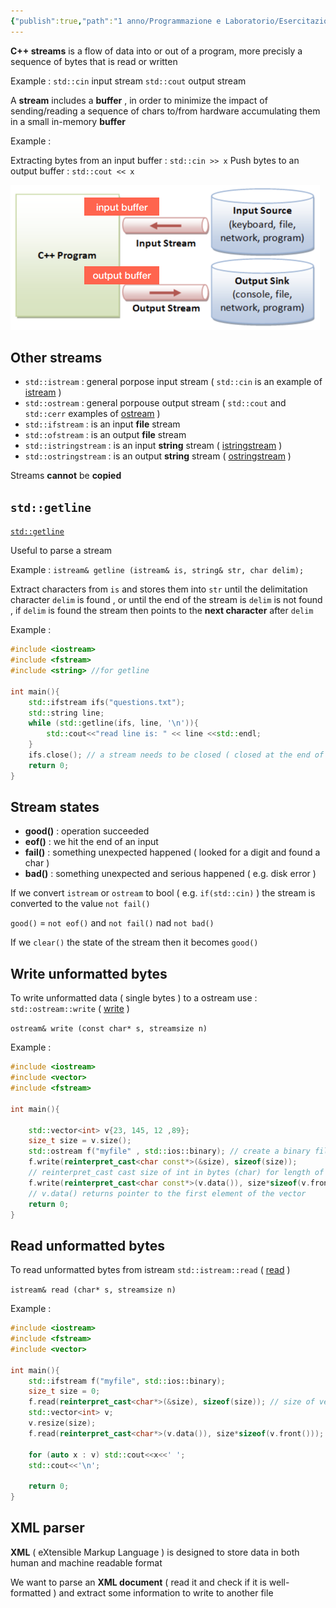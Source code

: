 ```yaml
---
{"publish":true,"path":"1 anno/Programmazione e Laboratorio/Esercitazioni/Streams.md","permalink":"/1 anno/Programmazione e Laboratorio/Esercitazioni/Streams/","PassFrontmatter":true}
---
```


**C++ streams** is a flow of data into or out of a program, more precisly a sequence of bytes that is read or written

Example : 
`std::cin` input stream
`std::cout` output stream

A **stream** includes a **buffer** , in order to minimize the impact of sending/reading a sequence of chars to/from hardware accumulating them in a small in-memory **buffer**

Example :

Extracting bytes from an input buffer : `std::cin >> x`
Push bytes to an output buffer : `std::cout << x`

![Immagine 2023-04-13 121554.png](../../../Resources/Immagine%202023-04-13%20121554.png)

## Other streams 

+ `std::istream` : general porpose input stream ( `std::cin` is an example of [istream](https://cplusplus.com/reference/istream/istream/) ) 
+ `std::ostream` : general porpouse output stream ( `std::cout` and `std::cerr` examples of [ostream](https://cplusplus.com/reference/ostream/ostream/) )
+ `std::ifstream` : is an input **file** stream 
+ `std::ofstream` : is an output **file** stream 
+ `std::istringstream` : is an input **string** stream ( [istringstream](https://cplusplus.com/reference/sstream/istringstream/) )
+ `std::ostringstream` : is an output **string** stream ( [ostringstream](https://cplusplus.com/reference/sstream/ostringstream/) ) 

Streams **cannot** be **copied**  

## `std::getline`
[`std::getline`](https://cplusplus.com/reference/string/string/getline/)

Useful to parse a stream  

Example : 
`istream& getline (istream& is, string& str, char delim);`

Extract characters from `is` and stores them into `str` until the delimitation character `delim` is found , or until the end of the stream is `delim` is not found , if `delim` is found the stream then points to the **next character** after `delim`

Example :
```c++
#include <iostream>
#include <fstream>
#include <string> //for getline

int main(){
	std::ifstream ifs("questions.txt");
	std::string line;
	while (std::getline(ifs, line, '\n')){
		std::cout<<"read line is: " << line <<std::endl;
	}
	ifs.close(); // a stream needs to be closed ( closed at the end of a scope )
	return 0;
}
```

## Stream states

+ **good()** : operation succeeded 
+ **eof()** : we hit the end of an input
+ **fail()** : something unexpected happened ( looked for a digit and found a char )
+ **bad()** : something unexpected and serious happened ( e.g. disk error )

If we convert `istream` or `ostream` to bool ( e.g. `if(std::cin)` )  the stream is converted to the value `not fail()`

`good()` = `not eof()` and `not fail()` nad `not bad()`

If we `clear()` the state of the stream then it becomes `good()`


## Write unformatted bytes

To write unformatted data ( single bytes ) to a ostream use : `std::ostream::write` ( [write](https://cplusplus.com/reference/ostream/ostream/write/) )

`ostream& write (const char* s, streamsize n)`

Example : 

```c++
#include <iostream>
#include <vector>
#include <fstream>

int main(){

	std::vector<int> v{23, 145, 12 ,89};
	size_t size = v.size();
	std::ostream f("myfile" , std::ios::binary); // create a binary file
	f.write(reinterpret_cast<char const*>(&size), sizeof(size)); 
	// reinterpret_cast cast size of int in bytes (char) for length of size
	f.write(reinterpret_cast<char const*>(v.data()), size*sizeof(v.front()));
	// v.data() returns pointer to the first element of the vector
	return 0; 
}
```


## Read unformatted bytes

To read unformatted bytes from istream `std::istream::read` ( [read](https://cplusplus.com/reference/istream/istream/read/) )

`istream& read (char* s, streamsize n)`

Example :
```c++
#include <iostream>
#include <fstream>
#include <vector>

int main(){
	std::ifstream f("myfile", std::ios::binary);
	size_t size = 0;
	f.read(reinterpret_cast<char*>(&size), sizeof(size)); // size of vector
	std::vector<int> v;
	v.resize(size);
	f.read(reinterpret_cast<char*>(v.data()), size*sizeof(v.front()));

	for (auto x : v) std::cout<<x<<' ';
	std::cout<<'\n';

	return 0;
}
```


## XML parser

**XML** ( eXtensible Markup Language ) is designed to store data in both human and machine readable format

We want to parse an **XML document** ( read it and check if it is well-formatted ) and extract some information to write to another file
